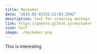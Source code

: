 ```yaml
---
title: Mockaker
date: "2015-05-01T22:12:03.284Z"
description: Tool for creating mockups
link: https://gebeto.github.io/mockaker
size: half
image: ./mockaker.png
---
```



This is interesting